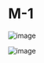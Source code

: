 # M-1
![image](https://github.com/user-attachments/assets/0b3629b6-97d2-46a9-b251-e4eee3c4565e)

![image](https://github.com/user-attachments/assets/136bf207-a949-479c-9690-f3fedf7e20e2)
